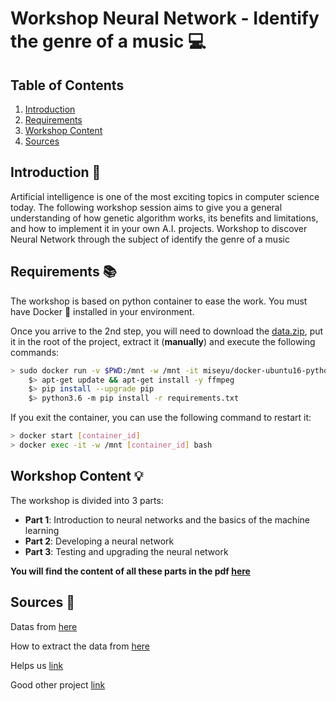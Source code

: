 # Workshop Neural Network - Identify the genre of a music :computer:

## Table of Contents

1. [Introduction](#introduction-dart)
2. [Requirements](#requirements-books)
3. [Workshop Content](#workshop-content-bulb)
4. [Sources](#sources-notebook)

## Introduction :dart:

Artificial intelligence is one of the most exciting topics in computer science today. The following workshop session aims to give you a general understanding of how genetic algorithm works, its benefits and limitations, and how to implement it in your own A.I. projects.
Workshop to discover Neural Network through the subject of identify the genre of a music

## Requirements :books:

The workshop is based on python container to ease the work. You must have Docker :whale: installed in your environment.

Once you arrive to the 2nd step, you will need to download the [data.zip](https://drive.google.com/drive/folders/1Qy9P7WEWRzHVr1rd9Nj4_QFQFWZNwsSG), put it in the root of the project, extract it (**manually**) and execute the following commands:

```bash
> sudo docker run -v $PWD:/mnt -w /mnt -it miseyu/docker-ubuntu16-python3.6:latest
    $> apt-get update && apt-get install -y ffmpeg
    $> pip install --upgrade pip
    $> python3.6 -m pip install -r requirements.txt
```

If you exit the container, you can use the following command to restart it:
```bash
> docker start [container_id]
> docker exec -it -w /mnt [container_id] bash
```

## Workshop Content :bulb:

The workshop is divided into 3 parts:

- **Part 1**: Introduction to neural networks and the basics of the machine learning
- **Part 2**: Developing a neural network
- **Part 3**: Testing and upgrading the neural network

**You will find the content of all these parts in the pdf [here](https://github.com/Mitix-EPI/Workshop-Neural-Network/blob/main/subject.pdf)**

## Sources :notebook:

Datas from [here](https://github.com/mdeff/fma)

How to extract the data from [here](https://github.com/crowdAI/crowdai-musical-genre-recognition-starter-kit)

Helps us [link](https://navdeepsinghh.medium.com/identifying-the-genre-of-a-song-with-neural-networks-851db89c42f0)

Good other project [link](https://towardsdatascience.com/using-cnns-and-rnns-for-music-genre-recognition-2435fb2ed6af)

